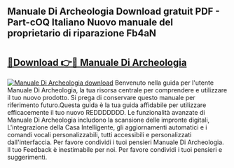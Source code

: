 ## Manuale Di Archeologia Download gratuit PDF - Part-cOQ Italiano Nuovo manuale del proprietario di riparazione Fb4aN

# <h2><a href="http://dfg1zh.blite.top/?on=Manuale+Di+Archeologia">🔗Download 👉🔴 Manuale Di Archeologia</a></h2>

[![Manuale Di Archeologia download](https://i.imgur.com/lujVjoI.png)](http://dfg1zh.blite.top/?on=Manuale+Di+Archeologia)
Benvenuto nella guida per l'utente Manuale Di Archeologia, la tua risorsa centrale per comprendere e utilizzare il tuo nuovo prodotto. Si prega di conservare questo manuale per riferimento futuro.Questa guida è la tua guida affidabile per utilizzare efficacemente il tuo nuovo REDDDDDDD. Le funzionalità avanzate di Manuale Di Archeologia includono la scansione delle impronte digitali, L'integrazione della Casa Intelligente, gli aggiornamenti automatici e i comandi vocali personalizzabili, tutti accessibili e personalizzati dall'interfaccia. Per favore condividi i tuoi pensieri Manuale Di Archeologia. Il tuo Feedback è inestimabile per noi. Per favore condividi i tuoi pensieri e suggerimenti.
